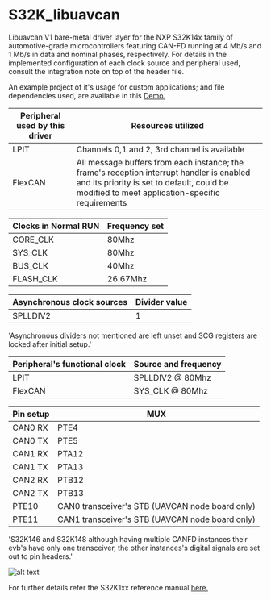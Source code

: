 # S32K_libuavcan
Libuavcan V1 bare-metal driver layer for the NXP S32K14x family of automotive-grade microcontrollers featuring CAN-FD running at 4 Mb/s and 1 Mb/s in data and nominal phases, respectively. For details in the implemented configuration of each clock source and peripheral used, consult the integration note on top of the header file.

An example project of it's usage for custom applications; and file dependencies used, are available in this [Demo.](https://github.com/noxuz/libuavcan_demo)

| Peripheral used by this driver | Resources utilized |
| ------------- | ------------- |
| LPIT  | Channels 0,1 and 2, 3rd channel is available |
| FlexCAN | All message buffers from each instance; the frame's reception interrupt handler is enabled and its priority is set to default, could be modified to meet application-specific requirements  |


| Clocks in Normal RUN | Frequency set |
| ------------- | ------------- |
| CORE_CLK  | 80Mhz  |
| SYS_CLK | 80Mhz  |
| BUS_CLK  | 40Mhz  |
| FLASH_CLK  | 26.67Mhz  |


| Asynchronous clock sources | Divider value |
| ------------- | ------------- |
| SPLLDIV2  | 1  |

'Asynchronous dividers not mentioned are left unset and SCG registers are locked after initial setup.'

| Peripheral's functional clock  | Source and frequency |
| ------------- | ------------- |
| LPIT  | SPLLDIV2 @ 80Mhz  |
| FlexCAN  | SYS_CLK @ 80Mhz  |

| Pin setup | MUX |
| ------------- | ------------- |
| CAN0 RX | PTE4 |
| CAN0 TX | PTE5 |
| CAN1 RX | PTA12 |
| CAN1 TX | PTA13 |
| CAN2 RX | PTB12 |
| CAN2 TX | PTB13 |
| PTE10 | CAN0 transceiver's STB (UAVCAN node board only) |
| PTE11 | CAN1 transceiver's STB (UAVCAN node board only) |

'S32K146 and S32K148 although having multiple CANFD instances their evb's have
 only one transceiver, the other instances's  digital signals are set out to pin headers.'

 ![alt text](https://s3-prod-europe.autonews.com/s3fs-public/NXP_logo%20web.jpg)
 
 For further details refer the S32K1xx reference manual [here.](https://www.nxp.com/webapp/Download?colCode=S32K1XXRM)